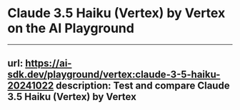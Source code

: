 # Claude 3.5 Haiku (Vertex) by Vertex on the AI Playground


---
url: https://ai-sdk.dev/playground/vertex:claude-3-5-haiku-20241022
description: Test and compare Claude 3.5 Haiku (Vertex) by Vertex
---
